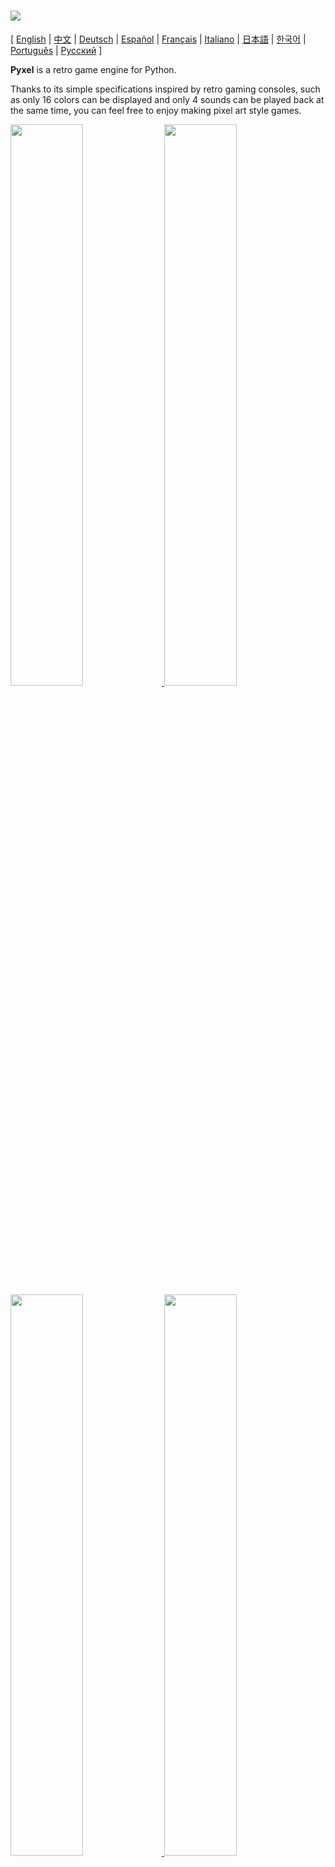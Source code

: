 # <img src="doc/images/pyxel_logo_152x64.png">

[ [English](README.md) | [中文](doc/README.cn.md) | [Deutsch](doc/README.de.md) | [Español](doc/README.es.md) | [Français](doc/README.fr.md) | [Italiano](doc/README.it.md) | [日本語](doc/README.ja.md) | [한국어](doc/README.ko.md) | [Português](doc/README.pt.md) | [Русский](doc/README.ru.md) ]

**Pyxel** is a retro game engine for Python.

Thanks to its simple specifications inspired by retro gaming consoles, such as only 16 colors can be displayed and only 4 sounds can be played back at the same time, you can feel free to enjoy making pixel art style games.

<a href="pyxel/examples/01_hello_pyxel.py" target="_blank">
<img src="doc/images/01_hello_pyxel.gif" width="48%">
</a>

<a href="pyxel/examples/02_jump_game.py" target="_blank">
<img src="doc/images/02_jump_game.gif" width="48%">
</a>

<a href="pyxel/examples/03_draw_api.py" target="_blank">
<img src="doc/images/03_draw_api.gif" width="48%">
</a>

<a href="pyxel/examples/04_sound_api.py" target="_blank">
<img src="doc/images/04_sound_api.gif" width="48%">
</a>

<a href="doc/images/image_tilemap_editor.gif" target="_blank">
<img src="doc/images/image_tilemap_editor.gif" width="48%">
</a>

<a href="doc/images/sound_music_editor.gif" target="_blank">
<img src="doc/images/sound_music_editor.gif" width="48%">
</a>

The specifications of Pyxel are referring to awesome [PICO-8](https://www.lexaloffle.com/pico-8.php) and [TIC-80](https://tic.computer/).

Pyxel is open source and free to use. Let's start making a retro game with Pyxel!

## Specifications

- Run on Windows, Mac, and Linux
- Programming with Python
- 16 color palette
- 256x256 sized 3 image banks
- 256x256 sized 8 tilemaps
- 4 channels with 64 definable sounds
- 8 musics which can combine arbitrary sounds
- Keyboard, mouse, and gamepad inputs
- Image and sound editor

### Color Palette

<img src="doc/images/05_color_palette.png">

<img src="doc/images/pyxel_palette.png">

## How to Install

There are two types of Pyxel, a packaged version and a standalone version.

### Install Packaged Version

The packaged version of Pyxel uses Pyxel as a Python extension module.

Recommended for those who are familiar with managing Python packages using the `pip` command or who want to develop full-fledged Python applications.

**Windows**

After installing [Python3](https://www.python.org/) (version 3.7 or higher), run the following command:

```sh
pip install -U pyxel
```

**Mac**

After installing [Python3](https://www.python.org/) (version 3.7 or higher), run the following command:

```sh
pip3 install -U pyxel
```

**Linux**

After installing the SDL2 package (`libsdl2-dev` for Ubuntu), [Python3](https://www.python.org/) (version 3.7 or higher), and `python3-pip`, run the following command:

```sh
sudo pip3 install -U pyxel
```

If the above doesn't work, try self-building by following the steps below after installing `cmake` and `rust`:

```sh
git clone https://github.com/kitao/pyxel.git
cd pyxel
make clean all
sudo pip3 install .
```

### Install Standalone Version

The standalone version of Pyxel uses Pyxel as a standalone tool that does not depend on Python.

Recommended for those who want to start programming easily without worrying about Python settings, or those who want to play Pyxel games immediately.

**Windows**

Download and run the latest version of the Windows installer (`pyxel-[version]-windows-setup.exe`) from the [Download Page](https://github.com/kitao/pyxel/releases).

**Mac**

After installing [Homebrew](https://brew.sh/), run the following commands:

```sh
brew tap kitao/pyxel
brew install pyxel
```

**Linux**

After installing the SDL2 package (`libsdl2-dev` for Ubuntu) and installing [Homebrew](https://brew.sh/), run the following commands:

```sh
brew tap kitao/pyxel
brew install pyxel
```

If the above doesn't work, try self-building the packaged version.

### Try Pyxel Examples

After installing Pyxel, the examples of Pyxel will be copied to the current directory with the following command:

```sh
pyxel copy_examples
```

The examples to be copied are as follows:

- [01_hello_pyxel.py](pyxel/examples/01_hello_pyxel.py) - Simplest application
- [02_jump_game.py](pyxel/examples/02_jump_game.py) - Jump game with Pyxel resource file
- [03_draw_api.py](pyxel/examples/03_draw_api.py) - Demonstration of drawing APIs
- [04_sound_api.py](pyxel/examples/04_sound_api.py) - Demonstration of sound APIs
- [05_color_palette.py](pyxel/examples/05_color_palette.py) - Color palette list
- [06_click_game.py](pyxel/examples/06_click_game.py) - Mouse click game
- [07_snake.py](pyxel/examples/07_snake.py) - Snake game with BGM
- [08_triangle_api.py](pyxel/examples/08_triangle_api.py) - Demonstration of triangle drawing APIs
- [09_shooter.py](pyxel/examples/09_shooter.py) - Shoot'em up game with screen transition
- [10_platformer.py](pyxel/examples/10_platformer.py) - Side-scrolling platform game with map
- [11_offscreen.py](pyxel/examples/11_offscreen.py) - Offscreen rendering with Image class

An examples can be executed with the following commands:

```sh
cd pyxel_examples
pyxel run 01_hello_pyxel.py
```

## How to Use

### Create Pyxel Application

After importing the Pyxel module in your python script, specify the window size with `init` function first, then starts the Pyxel application with `run` function.

```python
import pyxel

pyxel.init(160, 120)

def update():
    if pyxel.btnp(pyxel.KEY_Q):
        pyxel.quit()

def draw():
    pyxel.cls(0)
    pyxel.rect(10, 10, 20, 20, 11)

pyxel.run(update, draw)
```

The arguments of `run` function are `update` function to update each frame and `draw` function to draw screen when necessary.

In an actual application, it is recommended to wrap pyxel code in a class as below:

```python
import pyxel

class App:
    def __init__(self):
        pyxel.init(160, 120)
        self.x = 0
        pyxel.run(self.update, self.draw)

    def update(self):
        self.x = (self.x + 1) % pyxel.width

    def draw(self):
        pyxel.cls(0)
        pyxel.rect(self.x, 0, 8, 8, 9)

App()
```

It is also possible to write simple code using `show` function and `flip` function to draw simple graphics and animations.

`show` function displays the screen and waits until the `Esc` key is pressed.

```python
import pyxel

pyxel.init(120, 120)
pyxel.cls(1)
pyxel.circb(60, 60, 40, 7)
pyxel.show()
```

`flip` function updates the screen once.

```python
import pyxel

pyxel.init(120, 80)

while True:
    pyxel.cls(3)
    pyxel.rectb(pyxel.frame_count % 160 - 40, 20, 40, 40, 7)
    pyxel.flip()
```

### Run Pyxel Application

The created Python script can be executed with the following command:

```sh
pyxel run PYTHON_SCRIPT_FILE
```

For the packaged version, it can be executed like a normal Python script:

```sh
cd pyxel_examples
python3 PYTHON_SCRIPT_FILE
```

(For Windows, type `python` instead of `python3`)

### Special Controls

The following special controls can be performed while a Pyxel application is running:

- `Esc`<br>
Quit the application
- `Alt(Option)+1`<br>
Save the screenshot to the desktop
- `Alt(Option)+2`<br>
Reset the recording start time of the screen capture video
- `Alt(Option)+3`<br>
Save the screen capture video to the desktop (up to 10 seconds)
- `Alt(Option)+0`<br>
Toggle the performance monitor (fps, update time, and draw time)
- `Alt(Option)+Enter`<br>
Toggle full screen

### How to Create Resource

Pyxel Editor can create images and sounds used in a Pyxel application.

It starts with the following command:

```sh
pyxel edit [PYXEL_RESOURCE_FILE]
```

If the specified Pyxel resource file (.pyxres) exists, the file is loaded, and if it does not exist, a new file is created with the specified name.
If the resource file is omitted, the name is `my_resource.pyxres`.

After starting Pyxel Editor, the file can be switched by dragging and dropping another resource file. If the resource file is dragged and dropped while holding down ``Ctrl(Cmd)`` key, only the resource type (Image/Tilemap/Sound/Music) that is currently being edited will be loaded. This operation enables to combine multiple resource files into one.

The created resource file can be loaded with `load` function.

Pyxel Editor has the following edit modes.

**Image Editor:**

The mode to edit the image banks.

<img src="doc/images/image_editor.gif">

By dragging and dropping an image file (png/gif/jpeg) onto the Image Editor screen, the image can be loaded into the currently selected image bank.

**Tilemap Editor:**

The mode to edit tilemaps in which images of the image banks are arranged in a tile pattern.

<img src="doc/images/tilemap_editor.gif">

**Sound Editor:**

The mode to edit sounds.

<img src="doc/images/sound_editor.gif">

**Music Editor:**

The mode to edit musics in which the sounds are arranged in order of playback.

<img src="doc/images/music_editor.gif">

### Other Resource Creation Methods

Pyxel images and tilemaps can also be created by the following methods:

- Create an image from a list of strings with `Image.set` function or `Tilemap.set` function
- Load an image file (png/gif/jpeg) in Pyxel palette with `Image.load` function

Pyxel sounds can also be created in the following method:

- Create a sound from strings with `Sound.set` function or `Music.set` function

Please refer to the API reference for usage of these functions.

### How to Distribute Application

Pyxel supports a dedicated application distribution file format (Pyxel application file) that works across platforms.

Create the Pyxel application file (.pyxapp) with the following command:

```sh
pyxel package APP_ROOT_DIR STARTUP_SCRIPT_FILE
```

If the application should include resources or additional modules, place them in the application folder.

The created application file can be executed with the following command:

```sh
pyxel play PYXEL_APP_FILE
```

## API Reference

### System

- `width`, `height`<br>
The width and height of the screen

- `frame_count`<br>
The number of the elapsed frames

- `init(width, height, [title], [fps], [quit_key], [capture_scale], [capture_sec])`<br>
Initialize the Pyxel application with screen size (`width`, `height`). The following can be specified as options: the window title with `title`, the frame rate with `fps`, the key to quit the application with `quit_key`, the scale of the screen capture with `capture_scale`, and the maximum recording time of the screen capture video with `capture_sec`.<br>
e.g. `pyxel.init(160, 120, title="My Pyxel App", fps=60, quit_key=pyxel.KEY_NONE, capture_scale=3, capture_sec=0)`

- `run(update, draw)`<br>
Start the Pyxel application and call `update` function for frame update and `draw` function for drawing.

- `show()`<br>
Show the screen and wait until the `Esc` key is pressed. (Do not use in normal applications)

- `flip()`<br>
Updates the screen once. (Do not use in normal applications)

- `quit()`<br>
Quit the Pyxel application.

### Resource

- `load(filename, [image], [tilemap], [sound], [music])`<br>
Load the resource file (.pyxres). If ``False`` is specified for the resource type (``image/tilemap/sound/music``), the resource will not be loaded.

### Input
- `mouse_x`, `mouse_y`<br>
The current position of the mouse cursor

- `mouse_wheel`<br>
The current value of the mouse wheel

- `btn(key)`<br>
Return `True` if `key` is pressed, otherwise return `False`. ([Key definition list](pyxel/__init__.pyi))

- `btnp(key, [hold], [period])`<br>
Return `True` if `key` is pressed at that frame, otherwise return `False`. When `hold` and `period` are specified, `True` will be returned at the `period` frame interval when the `key` is held down for more than `hold` frames.

- `btnr(key)`<br>
Return `True` if `key` is released at that frame, otherwise return `False`.

- `mouse(visible)`<br>
If `visible` is `True`, show the mouse cursor. If `False`, hide it. Even if the mouse cursor is not displayed, its position is updated.

### Graphics

- `colors`<br>
List of the palette display colors. The display color is specified by a 24-bit numerical value. Use `colors.from_list` and `colors.to_list` to directly assign and retrieve Python lists.<br>
e.g. `org_colors = pyxel.colors.to_list(); pyxel.colors[15] = 0x112233; pyxel.colors.from_list(org_colors)`

- `image(img)`<br>
Operate the image bank `img` (0-2). (See the Image class)<br>
e.g. `pyxel.image(0).load(0, 0, "title.png")`

- `tilemap(tm)`<br>
Operate the tilemap `tm` (0-7). (See the Tilemap class)

- `clip(x, y, w, h)`<br>
Set the drawing area of the screen from (`x`, `y`) to width `w` and height `h`. Reset the drawing area to full screen with `clip()`.

- `camera(x, y)`<br>
Change the upper left corner coordinates of the screen to (`x`, `y`). Reset the upper left corner coordinates to (`0`, `0`) with `camera()`.

- `pal(col1, col2)`<br>
Replace color `col1` with `col2` at drawing. `pal()` to reset to the initial palette.

- `cls(col)`<br>
Clear screen with color `col`.

- `pget(x, y)`<br>
Get the color of the pixel at (`x`, `y`).

- `pset(x, y, col)`<br>
Draw a pixel of color `col` at (`x`, `y`).

- `line(x1, y1, x2, y2, col)`<br>
Draw a line of color `col` from (`x1`, `y1`) to (`x2`, `y2`).

- `rect(x, y, w, h, col)`<br>
Draw a rectangle of width `w`, height `h` and color `col` from (`x`, `y`).

- `rectb(x, y, w, h, col)`<br>
Draw the outline of a rectangle of width `w`, height `h` and color `col` from (`x`, `y`).

- `circ(x, y, r, col)`<br>
Draw a circle of radius `r` and color `col` at (`x`, `y`).

- `circb(x, y, r, col)`<br>
Draw the outline of a circle of radius `r` and color `col` at (`x`, `y`).

- `tri(x1, y1, x2, y2, x3, y3, col)`<br>
Draw a triangle with vertices (`x1`, `y1`), (`x2`, `y2`), (`x3`, `y3`) and color `col`.

- `trib(x1, y1, x2, y2, x3, y3, col)`<br>
Draw the outline of a triangle with vertices (`x1`, `y1`), (`x2`, `y2`), (`x3`, `y3`) and color `col`.

- `blt(x, y, img, u, v, w, h, [colkey])`<br>
Copy the region of size (`w`, `h`) from (`u`, `v`) of the image bank `img` (0-2) to (`x`, `y`). If negative value is set for `w` and/or `h`, it will reverse horizontally and/or vertically. If `colkey` is specified, treated as transparent color.

<img src="doc/images/blt_figure.png">

- `bltm(x, y, tm, u, v, w, h, [colkey])`<br>
Copy the region of size (`w`, `h`) from (`u`, `v`) of the tilemap `tm` (0-7) to (`x`, `y`). If negative value is set for `w` and/or `h`, it will reverse horizontally and/or vertically. If `colkey` is specified, treated as transparent color. The size of a tile is 8x8 pixels and is stored in a tilemap as a tuple of `(tile_x, tile_y)`.

<img src="doc/images/bltm_figure.png">

- `text(x, y, s, col)`<br>
Draw a string `s` of color `col` at (`x`, `y`).

### Audio

- `sound(snd)`<br>
Operate the sound `snd` (0-63). (See the Sound class)<br>
e.g. `pyxel.sound(0).speed = 60`

- `music(msc)`<br>
Operate the music `msc` (0-7). (See the Music class)

- `play_pos(ch)`<br>
Get the sound playback position of channel `ch` (0-3) as a tuple of `(sound no, note no)`. Returns `None` when playback is stopped.

- `play(ch, snd, loop=False)`<br>
Play the sound `snd` (0-63) on channel `ch` (0-3). If `snd` is a list, it will be played in order. If `True` is specified for `loop`, loop playback is performed.

- `playm(msc, loop=False)`<br>
Play the music `msc` (0-7). If `True` is specified for `loop`, loop playback is performed.

- `stop([ch])`<br>
Stops playback of the specified channel `ch` (0-3). `stop()` to stop playing all channels.

### Image Class

- `width`, `height`<br>
The width and height of the image

- `set(x, y, data)`<br>
Set the image at (`x`, `y`) by a list of strings.<br>
e.g. `pyxel.image(0).set(10, 10, ["0123", "4567", "89ab", "cdef"])`

- `load(x, y, filename)`<br>
Load the image file (png/gif/jpeg) at (`x`, `y`).

- `pget(x, y)`<br>
Get the pixel color at (`x`, `y`).

- `pset(x, y, col)`<br>
Draw a pixel of color `col` at (`x`, `y`).

### Tilemap Class

- `width`, `height`<br>
The width and height of the tilemap

- `refimg`<br>
The image bank (0-2) referenced by the tilemap

- `set(x, y, data)`<br>
Set the tilemap at (`x`, `y`) by a list of strings.<br>
e.g. `pyxel.tilemap(0).set(0, 0, ["000102", "202122", "a0a1a2", "b0b1b2"])`

- `pget(x, y)`<br>
Get the tile at (`x`, `y`). A tile is a tuple of `(tile_x, tile_y)`.

- `pset(x, y, tile)`<br>
Draw a `tile` at (`x`, `y`). A tile is a tuple of `(tile_x, tile_y)`.

### Sound Class

- `notes`<br>
List of notes (0-127). The higher the number, the higher the pitch, and at 33 it becomes 'A2'(440Hz). The rest is -1.

- `tones`<br>
List of tones (0:Triangle / 1:Square / 2:Pulse / 3:Noise)

- `volumes`<br>
List of volumes (0-7)

- `effects`<br>
List of effects (0:None / 1:Slide / 2:Vibrato / 3:FadeOut)

- `speed`<br>
Playback speed. 1 is the fastest, and the larger the number, the slower the playback speed. At 120, the length of one note becomes 1 second.

- `set(notes, tones, volumes, effects, speed)`<br>
Set notes, tones, volumes, and effects with a string. If the tones, volumes, and effects length are shorter than the notes, it is repeated from the beginning.

- `set_notes(notes)`<br>
Set the notes with a string made of 'CDEFGAB'+'#-'+'0123' or 'R'. Case-insensitive and whitespace is ignored.<br>
e.g. `pyxel.sound(0).set_note("G2B-2D3R RF3F3F3")`

- `set_tones(tones)`<br>
Set the tones with a string made of 'TSPN'. Case-insensitive and whitespace is ignored.<br>
e.g. `pyxel.sound(0).set_tone("TTSS PPPN")`

- `set_volumes(volumes)`<br>
Set the volumes with a string made of '01234567'. Case-insensitive and whitespace is ignored.<br>
e.g. `pyxel.sound(0).set_volume("7777 7531")`

- `set_effects(effects)`<br>
Set the effects with a string made of 'NSVF'. Case-insensitive and whitespace is ignored.<br>
e.g. `pyxel.sound(0).set_effect("NFNF NVVS")`

### Music Class

- `sequences`<br>
Two-dimensional list of sounds (0-63) listed by the number of channels

- `set(seq0, seq1, seq2, seq3)`<br>
Set the lists of sound (0-63) of all channels. If an empty list is specified, that channel is not used for playback.<br>
e.g. `pyxel.music(0).set([0, 1], [2, 3], [4], [])`

### Advanced APIs

Pyxel has "advanced APIs" that are not mentioned in this reference because they "may confuse users" or "need specialized knowledge to use".

If you are familiar with your skills, try to create amazing works with [this](pyxel/__init__.pyi) as a clue!

## How to Contribute

### Submitting Issue

Use the [Issue Tracker](https://github.com/kitao/pyxel/issues) to submit bug reports and feature/enhancement requests. Before submitting a new issue, ensure that there is no similar open issue.

### Manual Testing

Anyone manually testing the code and reporting bugs or suggestions for enhancements in the [Issue Tracker](https://github.com/kitao/pyxel/issues) are very welcome!

### Submitting Pull Request

Patches/fixes are accepted in form of pull requests (PRs). Make sure the issue the pull request addresses is open in the Issue Tracker.

Submitted pull request is deemed to have agreed to publish under [MIT License](LICENSE).

## Other Information

- [Discord server (English)](https://discord.gg/FC7kUZJ)
- [Discord server (Japanese - 日本語版)](https://discord.gg/qHA5BCS)

## License

Pyxel is under [MIT License](LICENSE). It can be reused within proprietary software, provided that all copies of the software or its substantial portions include a copy of the terms of the MIT License and also a copyright notice.
